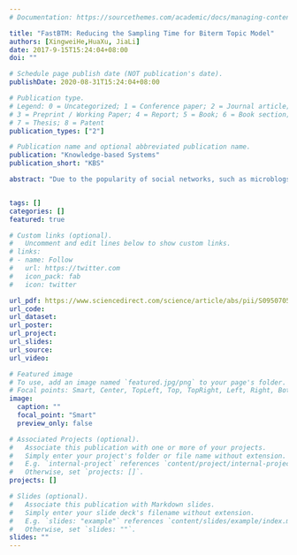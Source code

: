 ```yaml
---
# Documentation: https://sourcethemes.com/academic/docs/managing-content/

title: "FastBTM: Reducing the Sampling Time for Biterm Topic Model"
authors: [XingweiHe,HuaXu, JiaLi]
date: 2017-9-15T15:24:04+08:00
doi: ""

# Schedule page publish date (NOT publication's date).
publishDate: 2020-08-31T15:24:04+08:00

# Publication type.
# Legend: 0 = Uncategorized; 1 = Conference paper; 2 = Journal article;
# 3 = Preprint / Working Paper; 4 = Report; 5 = Book; 6 = Book section;
# 7 = Thesis; 8 = Patent
publication_types: ["2"]

# Publication name and optional abbreviated publication name.
publication: "Knowledge-based Systems"
publication_short: "KBS"

abstract: "Due to the popularity of social networks, such as microblogs and Twitter, a vast amount of short text data is created every day. Much recent research in short text becomes increasingly significant, such as topic inference for short text. Biterm topic model (BTM) benefits from the word co-occurrence patterns of the corpus, which makes it perform better than conventional topic models in uncovering latent semantic relevance for short text. However, BTM resorts to Gibbs sampling to infer topics, which is very time consuming, especially for large-scale datasets or when the number of topics is extremely large. It requires O(K) operations per sample for K topics, where K denotes the number of topics in the corpus. In this paper, we propose an acceleration algorithm of BTM, FastBTM, using an efficient sampling method for BTM, which converges much faster than BTM without degrading topic quality. FastBTM is based on Metropolis-Hastings and alias method, both of which have been widely adopted in Latent Dirichlet Allocation (LDA) model and achieved outstanding speedup. Our FastBTM can effectively reduce the sampling complexity of biterm topic model from O(K) to O(1) amortized time. We carry out a number of experiments on three datasets including two short text datasets, Tweets2011 Collection dataset and Yahoo! Answers dataset, and one long document dataset, Enron dataset. Our experimental results show that when the number of topics K increases, the gap in running time speed between FastBTM and BTM gets especially larger. In addition, our FastBTM is effective for both short text datasets and long document datasets."


tags: []
categories: []
featured: true

# Custom links (optional).
#   Uncomment and edit lines below to show custom links.
# links:
# - name: Follow
#   url: https://twitter.com
#   icon_pack: fab
#   icon: twitter

url_pdf: https://www.sciencedirect.com/science/article/abs/pii/S0950705117302782
url_code: 
url_dataset: 
url_poster:
url_project:
url_slides:
url_source:
url_video:

# Featured image
# To use, add an image named `featured.jpg/png` to your page's folder. 
# Focal points: Smart, Center, TopLeft, Top, TopRight, Left, Right, BottomLeft, Bottom, BottomRight.
image:
  caption: ""
  focal_point: "Smart"
  preview_only: false

# Associated Projects (optional).
#   Associate this publication with one or more of your projects.
#   Simply enter your project's folder or file name without extension.
#   E.g. `internal-project` references `content/project/internal-project/index.md`.
#   Otherwise, set `projects: []`.
projects: []

# Slides (optional).
#   Associate this publication with Markdown slides.
#   Simply enter your slide deck's filename without extension.
#   E.g. `slides: "example"` references `content/slides/example/index.md`.
#   Otherwise, set `slides: ""`.
slides: ""
---
```

